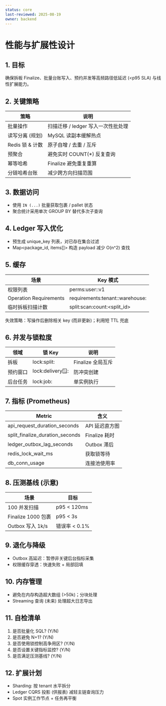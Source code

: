 ```yaml
---
status: core
last-reviewed: 2025-08-19
owner: backend
---
```


# 性能与扩展性设计

## 1. 目标

确保拆板 Finalize、批量台账写入、预约并发等高频路径低延迟 (<p95 SLA) 与线性扩展能力。

## 2. 关键策略

| 策略            | 说明                               |
| --------------- | ---------------------------------- |
| 批量操作        | 扫描迁移 / ledger 写入一次性批处理 |
| 读写分离 (规划) | MySQL 读副本缓解热点               |
| Redis 锁 & 计数 | 原子自增 / 去重 / 互斥             |
| 预聚合          | 避免实时 COUNT(\*) 反复查询        |
| 幂等哈希        | Finalize 避免重复重算              |
| 分链哈希台账    | 减少跨方向扫描范围                 |

## 3. 数据访问

- 使用 `IN (...)` 批量获取包裹 / pallet 状态
- 聚合统计采用单次 GROUP BY 替代多次子查询

## 4. Ledger 写入优化

- 预生成 unique_key 列表，对已存在集合过滤
- Map<package_id, items[]> 构造 payload 减少 O(n^2) 查找

## 5. 缓存

| 场景                   | Key 模式                                  |
| ---------------------- | ----------------------------------------- |
| 权限列表               | perms:user:<id>:v1                        |
| Operation Requirements | requirements:tenant:<tid>:warehouse:<wid> |
| 临时拆板扫描计数       | split:scan:count:<split_id>               |

失效策略：写操作后删除相关 key (而非更新)；利用短 TTL 兜底

## 6. 并发与锁粒度

| 领域     | 锁 Key                            | 说明              |
| -------- | --------------------------------- | ----------------- |
| 拆板     | lock:split:<id>                   | Finalize 全局互斥 |
| 预约窗口 | lock:delivery:window:<wid>:<date> | 防冲突创建        |
| 后台任务 | lock:job:<name>                   | 单实例执行        |

## 7. 指标 (Prometheus)

| Metric                          | 含义           |
| ------------------------------- | -------------- |
| api_request_duration_seconds    | API 延迟直方图 |
| split_finalize_duration_seconds | Finalize 耗时  |
| ledger_outbox_lag_seconds       | Outbox 滞后    |
| redis_lock_wait_ms              | 获取锁等待     |
| db_conn_usage                   | 连接池使用率   |

## 8. 压测基线 (示意)

| 场景               | 目标          |
| ------------------ | ------------- |
| 100 并发扫描       | p95 < 120ms   |
| Finalize 1000 包裹 | p95 < 3s      |
| Outbox 写入 1k/s   | 错误率 < 0.1% |

## 9. 退化与降级

- Outbox 高延迟：暂停非关键后台指标采集
- 权限缓存穿透：快速失败 + 局部回填

## 10. 内存管理

- 避免在内存构造超大数组 (>50k)；分块处理
- Streaming 查询 (未来) 处理超大日志导出

## 11. 自检清单

1. 是否批量化 SQL? (Y/N)
2. 是否避免 N+1? (Y/N)
3. 是否使用锁控制高争用区? (Y/N)
4. 是否设置关键指标监控? (Y/N)
5. 是否满足压测基线? (Y/N)

## 12. 扩展计划

- Sharding: 按 tenant 水平拆分
- Ledger CQRS 投影 (供报表) 减轻主链查询压力
- Spot 实例工作节点 + 任务再平衡
